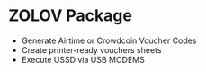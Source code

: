 # ZOLOV Package

- Generate Airtime or Crowdcoin Voucher Codes
- Create printer-ready vouchers sheets
- Execute USSD via USB MODEMS
